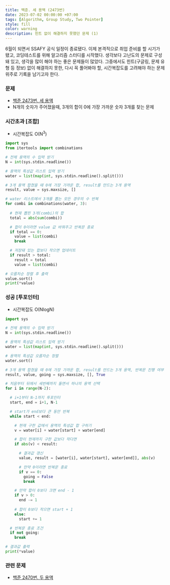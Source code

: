 ```yaml
---
title: 백준. 세 용액 (2473번)
date: 2023-07-02 00:00:00 +07:00
tags: [Algorithm, Group Study, Two Pointer]
style: fill
color: warning
description: 힌트 없이 해결하지 못했던 문제 (1)
---
```


6월이 되면서 SSAFY 공식 일정이 종료됐다. 이제 본격적으로 취업 준비를 할 시기가 됐고, 코딩테스트를 위해 알고리즘 스터디를 시작했다. 생각보다 고난도의 문제로 구성돼 있고, 생각을 많이 해야 하는 좋은 문제들이 많았다. 그중에서도 힌트(구글링, 문제 유형 등 정보) 없이 해결하지 못한, 다시 꼭 풀어봐야 할, 시간복잡도를 고려해야 하는 문제 위주로 기록을 남기고자 한다.

### 문제
- [백준 2473번. 세 용액](https://www.acmicpc.net/problem/2473)
- N개의 숫자가 주어졌을때, 3개의 합이 0에 가장 가까운 숫자 3개를 찾는 문제

### 시간초과 [조합]
- 시간복잡도 O(N<sup>3</sup>) 

```python
import sys
from itertools import combinations

# 전체 용액의 수 입력 받기
N = int(sys.stdin.readline())

# 용액의 특성값 리스트 입력 받기
water = list(map(int, sys.stdin.readline().split()))

# 3개 용액 합쳤을 때 0에 가장 가까운 합, result를 만드는 3개 용액
result, value = sys.maxsize, []

# water 리스트에서 3개를 뽑는 모든 경우의 수 반복
for combi in combinations(water, 3):
  
  # 현재 뽑힌 3개(combi)의 합
  total = abs(sum(combi))

  # 합이 0이라면 value 값 바꿔주고 반복문 종료
  if total == 0:
    value = list(combi)
    break

  # 저장돼 있는 합보다 작으면 업데이트
  if result > total:
    result = total
    value = list(combi)

# 오름차순 정렬 후 출력
value.sort()
print(*value)
```

### 성공 [투포인터]
- 시간복잡도 O(NlogN) 

```python
import sys

# 전체 용액의 수 입력 받기
N = int(sys.stdin.readline())

# 용액의 특성값 리스트 입력 받기
water = list(map(int, sys.stdin.readline().split()))

# 용액의 특성값 오름차순 정렬
water.sort()

# 3개 용액 합쳤을 때 0에 가장 가까운 합, result를 만드는 3개 용액, 반복문 진행 여부
result, value, going = sys.maxsize, [], True

# 처음부터 뒤에서 세번째까지 돌면서 하나의 용액 선택
for i in range(N-2):

  # i+1부터 N-1까지 투포인터
  start, end = i+1, N-1

  # start가 end보다 큰 동안 반복
  while start < end:

    # 현재 구한 값에서 용액의 특성값 합 구하기
    v = water[i] + water[start] + water[end]

    # 합이 현재까지 구한 값보다 작다면
    if abs(v) < result:

      # 결과값 갱신
      value, result = [water[i], water[start], water[end]], abs(v)

      # 만약 0이라면 반복문 종료
      if v == 0:
        going = False
        break

    # 만약 합이 0보다 크면 end - 1
    if v > 0:
      end -= 1
    
    # 합이 0보다 작으면 start + 1
    else:
      start += 1

  # 반복문 종료 조건
  if not going:
    break

# 결과값 출력
print(*value)
```

### 관련 문제
- [백준 2470번. 두 용액](https://www.acmicpc.net/problem/2470)